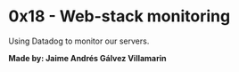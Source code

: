 # 0x18 - Web-stack monitoring

Using Datadog to monitor our servers.

**Made by: Jaime Andrés Gálvez Villamarin**
